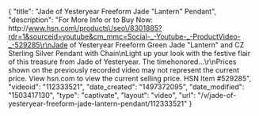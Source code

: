 {
    "title": "Jade of Yesteryear Freeform Jade \"Lantern\" Pendant",
    "description": "For More Info or to Buy Now: http:\/\/www.hsn.com\/products\/seo\/8301885?rdr=1&sourceid=youtube&cm_mmc=Social-_-Youtube-_-ProductVideo-_-529285\r\nJade of Yesteryear Freeform Green Jade \"Lantern\" and CZ Sterling Silver Pendant with Chain\nLight up your look with the festive flair of this treasure from Jade of Yesteryear. The timehonored...\r\nPrices shown on the previously recorded video may not represent the current price.  View hsn.com to view the current selling price. HSN Item #529285",
    "videoid": "112333521",
    "date_created": "1497372095",
    "date_modified": "1503417130",
    "type": "captivate",
    "layout": "video",
    "url": "\/v\/jade-of-yesteryear-freeform-jade-lantern-pendant\/112333521"
}